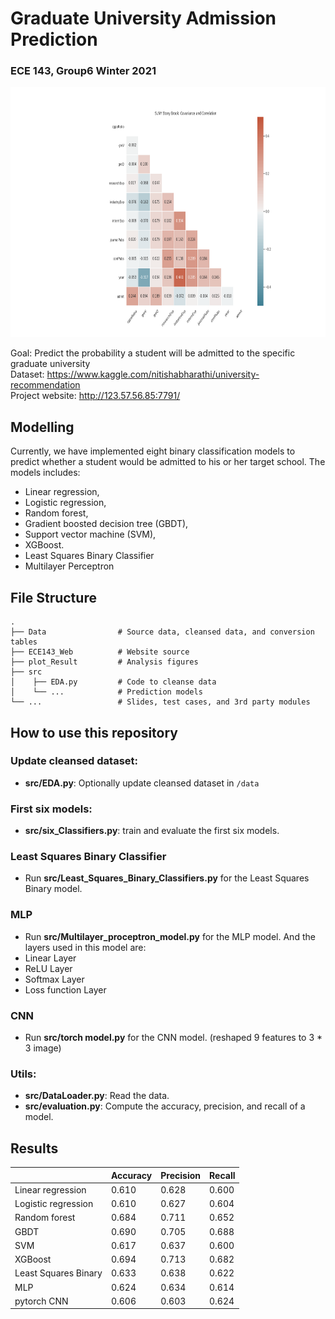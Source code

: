 # Graduate University Admission Prediction
### ECE 143, Group6 Winter 2021

<img src="plot_Result/stonybrook/Stony Brook_Corr.png" height="400">

Goal: Predict the probability a student will be admitted to the specific graduate university <br>
Dataset: https://www.kaggle.com/nitishabharathi/university-recommendation <br>
Project website: http://123.57.56.85:7791/ <br>


## Modelling

Currently, we have implemented eight binary classification models to predict whether a student would be admitted to his or her target school. The models includes:

+ Linear regression,
+ Logistic regression,
+ Random forest,
+ Gradient boosted decision tree (GBDT),
+ Support vector machine (SVM),
+ XGBoost.
+ Least Squares Binary Classifier
+ Multilayer Perceptron


## File Structure
```
.
├── Data                # Source data, cleansed data, and conversion tables
├── ECE143_Web          # Website source
├── plot_Result         # Analysis figures
├── src         
│    ├── EDA.py         # Code to cleanse data
│    └── ...            # Prediction models
└── ...                 # Slides, test cases, and 3rd party modules
```

## How to use this repository
### Update cleansed dataset:
+ **src/EDA.py**: Optionally update cleansed dataset in `/data`
### First six models:
+ **src/six_Classifiers.py**: train and evaluate the first six models.
### Least Squares Binary Classifier
+ Run **src/Least_Squares_Binary_Classifiers.py** for the Least Squares Binary model.
### MLP
+ Run **src/Multilayer_proceptron_model.py** for the MLP model. And the layers used in this model are:
+ Linear Layer
+ ReLU Layer
+ Softmax Layer
+ Loss function Layer
### CNN
+ Run **src/torch model.py** for the CNN model. (reshaped 9 features to 3 * 3 image)
### Utils:
+ **src/DataLoader.py**: Read the data.
+ **src/evaluation.py**: Compute the accuracy, precision, and recall of a model.


## Results
|                     | Accuracy | Precision | Recall |
| ------------------- | -------- | --------- | ------ |
| Linear regression   | 0.610    | 0.628     | 0.600  |
| Logistic regression | 0.610    | 0.627     | 0.604  |
| Random forest       | 0.684    | 0.711     | 0.652  |
| GBDT                | 0.690    | 0.705     | 0.688  |
| SVM                 | 0.617    | 0.637     | 0.600  |
| XGBoost             | 0.694    | 0.713     | 0.682  |
| Least Squares Binary| 0.633    | 0.638     | 0.622  |
| MLP                 | 0.624    | 0.634     | 0.614  |
| pytorch CNN         | 0.606    | 0.603     | 0.624  |
